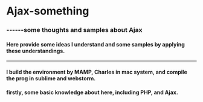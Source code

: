 # Ajax-something
### ------some thoughts and samples about Ajax

#### Here provide some ideas I understand and some samples by applying these understandings.  

- - -

#### I build the environment by MAMP, Charles in mac system, and compile the prog in sublime and webstorm.


#### firstly, some basic knowledge about here, including PHP, and Ajax. []()










